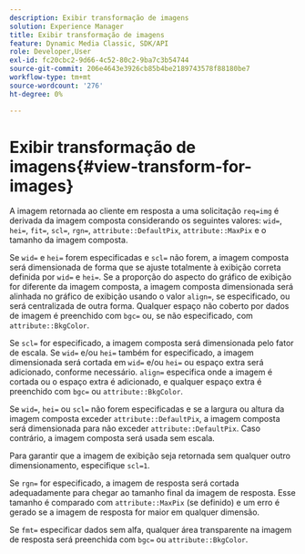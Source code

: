 ```yaml
---
description: Exibir transformação de imagens
solution: Experience Manager
title: Exibir transformação de imagens
feature: Dynamic Media Classic, SDK/API
role: Developer,User
exl-id: fc20cbc2-9d66-4c52-80c2-9ba7c3b54744
source-git-commit: 206e4643e3926cb85b4be2189743578f88180be7
workflow-type: tm+mt
source-wordcount: '276'
ht-degree: 0%

---
```


# Exibir transformação de imagens{#view-transform-for-images}

A imagem retornada ao cliente em resposta a uma solicitação `req=img` é derivada da imagem composta considerando os seguintes valores: `wid=`, `hei=`, `fit=`, `scl=`, `rgn=`, `attribute::DefaultPix`, `attribute::MaxPix` e o tamanho da imagem composta.

Se `wid=` e `hei=` forem especificadas e `scl=` não forem, a imagem composta será dimensionada de forma que se ajuste totalmente à exibição correta definida por `wid=` e `hei=`. Se a proporção do aspecto do gráfico de exibição for diferente da imagem composta, a imagem composta dimensionada será alinhada no gráfico de exibição usando o valor `align=`, se especificado, ou será centralizada de outra forma. Qualquer espaço não coberto por dados de imagem é preenchido com `bgc=` ou, se não especificado, com `attribute::BkgColor`.

Se `scl=` for especificado, a imagem composta será dimensionada pelo fator de escala. Se `wid=` e/ou `hei=` também for especificado, a imagem dimensionada será cortada em `wid=` e/ou `hei=` ou espaço extra será adicionado, conforme necessário. `align=` especifica onde a imagem é cortada ou o espaço extra é adicionado, e qualquer espaço extra é preenchido com  `bgc=` ou  `attribute::BkgColor`.

Se `wid=`, `hei=` ou `scl=` não forem especificadas e se a largura ou altura da imagem composta exceder `attribute::DefaultPix`, a imagem composta será dimensionada para não exceder `attribute::DefaultPix`. Caso contrário, a imagem composta será usada sem escala.

Para garantir que a imagem de exibição seja retornada sem qualquer outro dimensionamento, especifique `scl=1`.

Se `rgn=` for especificado, a imagem de resposta será cortada adequadamente para chegar ao tamanho final da imagem de resposta. Esse tamanho é comparado com `attribute::MaxPix` (se definido) e um erro é gerado se a imagem de resposta for maior em qualquer dimensão.

Se `fmt=` especificar dados sem alfa, qualquer área transparente na imagem de resposta será preenchida com `bgc=` ou `attribute::BkgColor`.
